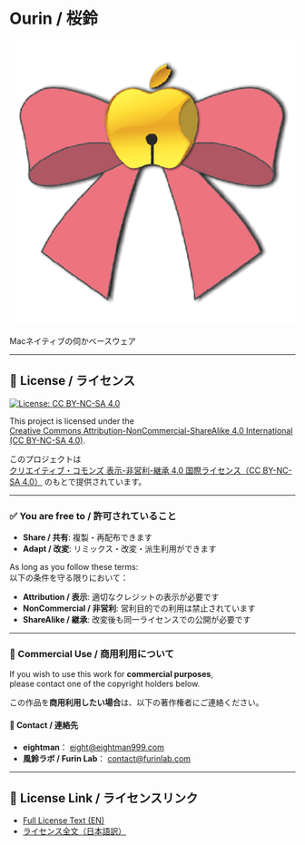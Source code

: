 # Ourin /  桜鈴

![Ourin Logo](logo/ourin_512x.png)

Macネイティブの伺かベースウェア

---

## 📄 License / ライセンス

[![License: CC BY-NC-SA 4.0](https://img.shields.io/badge/License-BY--NC--SA%204.0-lightgrey.svg)](https://creativecommons.org/licenses/by-nc-sa/4.0/)

This project is licensed under the  
[Creative Commons Attribution-NonCommercial-ShareAlike 4.0 International (CC BY-NC-SA 4.0)](https://creativecommons.org/licenses/by-nc-sa/4.0/).

このプロジェクトは  
[クリエイティブ・コモンズ 表示-非営利-継承 4.0 国際ライセンス（CC BY-NC-SA 4.0）](https://creativecommons.org/licenses/by-nc-sa/4.0/deed.ja) のもとで提供されています。

---

### ✅ You are free to / 許可されていること

- **Share / 共有**: 複製・再配布できます  
- **Adapt / 改変**: リミックス・改変・派生利用ができます

As long as you follow these terms:  
以下の条件を守る限りにおいて：

- **Attribution / 表示**: 適切なクレジットの表示が必要です  
- **NonCommercial / 非営利**: 営利目的での利用は禁止されています  
- **ShareAlike / 継承**: 改変後も同一ライセンスでの公開が必要です

---

### 💼 Commercial Use / 商用利用について

If you wish to use this work for **commercial purposes**,  
please contact one of the copyright holders below.

この作品を**商用利用したい場合**は、以下の著作権者にご連絡ください。

#### 📧 Contact / 連絡先

- **eightman**： [eight@eightman999.com](mailto:eight@eightman999.com)  
- **風鈴ラボ / Furin Lab**： [contact@furinlab.com](mailto:contact@furinlab.com)

---

## 🔗 License Link / ライセンスリンク

- [Full License Text (EN)](https://creativecommons.org/licenses/by-nc-sa/4.0/legalcode)  
- [ライセンス全文（日本語訳）](https://creativecommons.org/licenses/by-nc-sa/4.0/deed.ja)
